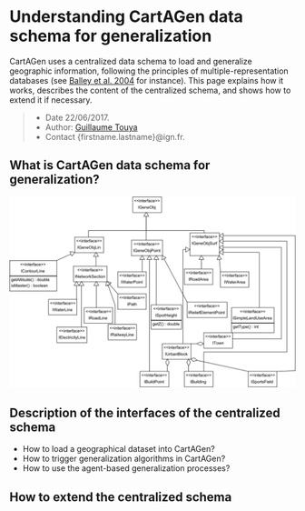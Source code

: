 # Understanding CartAGen data schema for generalization
CartAGen uses a centralized data schema to load and generalize geographic information, following the principles of multiple-representation databases (see [Balley et al. 2004][1] for instance). This page explains how it works, describes the content of the centralized schema, and shows how to extend it if necessary.

> - Date 22/06/2017.
> - Author: [Guillaume Touya][1]
> - Contact {firstname.lastname}@ign.fr.



What is CartAGen data schema for generalization?
-------------

![simplified view of the schema](assets/images/schema_gene_simplifie.png)

Description of the interfaces of the centralized schema
-------------

- How to load a geographical dataset into CartAGen?
- How to trigger generalization algorithms in CartAGen?
- How to use the agent-based generalization processes?


How to extend the centralized schema
-------------


[1]: http://www.tandfonline.com/doi/abs/10.1080/13658810410001672881
[2]: https://github.com/IGNF/geoxygene
